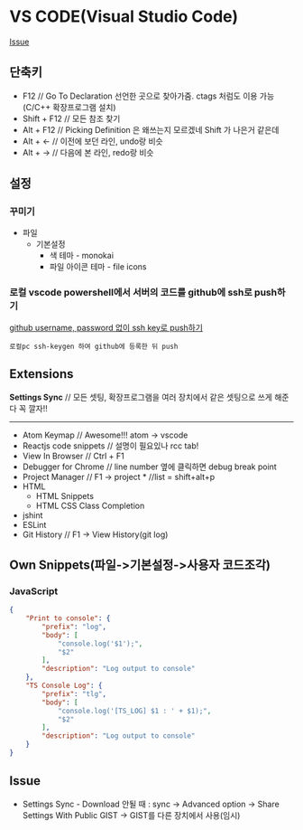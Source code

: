# VS CODE(Visual Studio Code)
[Issue](http://localhost:4567/preview#vs-code-visual-studio-code_issue)

## 단축키
- F12 // Go To Declaration 선언한 곳으로 찾아가줌. ctags 처럼도 이용 가능(C/C++ 확장프로그램 설치)
- Shift + F12 // 모든 참조 찾기
- Alt + F12 // Picking Definition 은 왜쓰는지 모르겠네 Shift 가 나은거 같은데
- Alt + <- // 이전에 보던 라인, undo랑 비슷
- Alt + -> // 다음에 본 라인, redo랑 비슷

## 설정

### 꾸미기

- 파일
  + 기본설정 
    * 색 테마 - monokai
    * 파일 아이콘 테마 - file icons

### 로컬  vscode powershell에서 서버의 코드를 github에 ssh로 push하기
[github username, password 없이 ssh key로 push하기](https://github.com/qvil/TIL/blob/master/git/ssh.md#github-username-password-없이-ssh-key로-push하기)
```
로컬pc ssh-keygen 하여 github에 등록한 뒤 push
```


## Extensions
**Settings Sync** // 모든 셋팅, 확장프로그램을 여러 장치에서 같은 셋팅으로 쓰게 해준다 꼭 깔자!!

***

* Atom Keymap // Awesome!!! atom -> vscode
* Reactjs code snippets // 설명이 필요있나 rcc tab!
* View In Browser // Ctrl + F1
* Debugger for Chrome // line number 옆에 클릭하면 debug break point
* Project Manager // F1 -> project * //list = shift+alt+p
* HTML
  * HTML Snippets
  * HTML CSS Class Completion
* jshint
* ESLint
* Git History // F1 -> View History(git log)

## Own Snippets(파일->기본설정->사용자 코드조각)

### JavaScript
```json
{
	"Print to console": {
		"prefix": "log",
		"body": [
			"console.log('$1');",
			"$2"
		],
		"description": "Log output to console"
	},
	"TS Console Log": {
		"prefix": "tlg",
		"body": [
			"console.log('[TS_LOG] $1 : ' + $1);",
			"$2"
		],
		"description": "Log output to console"
	}
}
```

## Issue
- Settings Sync - Download 안될 때 : sync -> Advanced option -> Share Settings With Public GIST -> GIST를 다른 장치에서 사용(임시)
